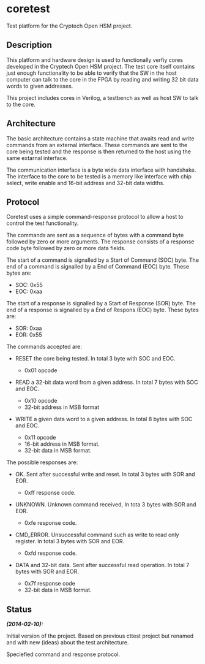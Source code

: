 coretest
========

Test platform for the Cryptech Open HSM project.

## Description ##
This platform and hardware design is used to functionally verfiy cores
developed in the Cryptech Open HSM project. The test core itself
contains just enough functionality to be able to verify that the SW in
the host computer can talk to the core in the FPGA by reading and
writing 32 bit data words to given addresses.

This project includes cores in Verilog, a testbench as well as host SW
to talk to the core.

## Architecture ##
The basic architecture contains a state machine that awaits read and
write commands from an external interface. These commands are sent to
the core being tested and the response is then returned to the host
using the same extarnal interface.

The communication interface is a byte wide data interface with
handshake. The interface to the core to be tested is a memory like
interface with chip select, write enable and 16-bit address and 32-bit
data widths.


## Protocol ##
Coretest uses a simple command-response protocol to allow a host to
control the test functionality.

The commands are sent as a sequence of bytes with a command byte
followed by zero or more arguments. The response consists of a response
code byte followed by zero or more data fields.

The start of a command is signalled by a Start of Command (SOC)
byte. The end of a command is signalled by a End of Command (EOC)
byte. These bytes are:
  - SOC: 0x55
  - EOC: 0xaa

The start of a response is signalled by a Start of Response (SOR)
byte. The end of a response is signalled by a End of Respons (EOC)
byte. These bytes are:
 - SOR: 0xaa
 - EOR: 0x55

The commands accepted are:
  - RESET the core being tested. In total 3 byte with SOC and EOC.
    - 0x01 opcode


  - READ a 32-bit data word from a given address. In total 7 bytes with
    SOC and EOC.
    - 0x10 opcode
    - 32-bit address in MSB format


  - WRITE a given data word to a given address. In total 8 bytes
    with SOC and EOC. 
    - 0x11 opcode
    - 16-bit address in MSB format.
    - 32-bit data in MSB format.


The possible responses are:
  - OK. Sent after successful write and reset. In total 3 bytes with SOR
    and EOR.
    - 0xff response code.


  - UNKNOWN. Unknown command received, In tota 3 bytes with SOR and EOR.
    - 0xfe response code.


  - CMD_ERROR. Unsuccessful command such as write to read only register. In total 3
    bytes with SOR and EOR.
    - 0xfd response code.


  - DATA and 32-bit data. Sent after successful read operation. In total
    7 bytes with SOR and EOR.
    - 0x7f response code
    - 32-bit data in MSB format.
    

## Status ##
***(2014-02-10):***

Initial version of the project. Based on previous cttest project but
renamed and with new (ideas) about the test architecture.

Speciefied command and response protocol.

